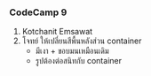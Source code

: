 ### CodeCamp  9
1. Kotchanit Emsawat
2. โจทย์ ให้เปลี่ยนสีพื้นหลังส่วน container
    - มีเงา​ + ขอบมนเหมือนเดิม
    - รูปต้องต่อสนิทกับ container
